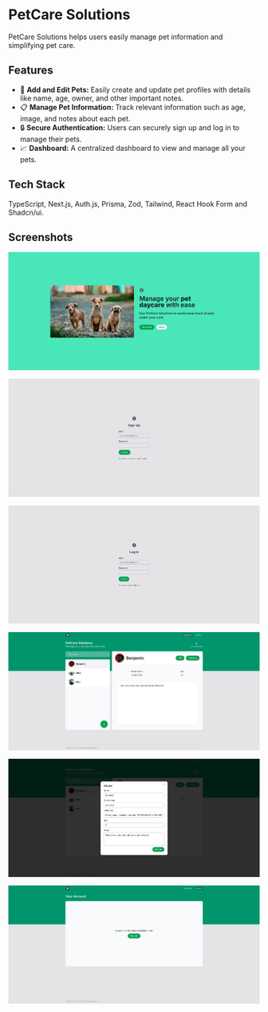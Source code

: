 # PetCare Solutions

PetCare Solutions helps users easily manage pet information and simplifying pet care.

## Features

- 🐾 **Add and Edit Pets:** Easily create and update pet profiles with details like name, age, owner, and other important notes.
- 📋 **Manage Pet Information:** Track relevant information such as age, image, and notes about each pet.
- 🔒 **Secure Authentication:** Users can securely sign up and log in to manage their pets.
- 📈 **Dashboard:** A centralized dashboard to view and manage all your pets.

## Tech Stack

TypeScript, Next.js, Auth.js, Prisma, Zod, Tailwind, React Hook Form and Shadcn/ui.

## Screenshots

![PetCare Solutions 1 Screenshot](screenshots/petcare-solutions-1.png)

![PetCare Solutions 2 Screenshot](screenshots/petcare-solutions-2.png)

![PetCare Solutions 3 Screenshot](screenshots/petcare-solutions-3.png)

![PetCare Solutions 4 Screenshot](screenshots/petcare-solutions-4.png)

![PetCare Solutions 5 Screenshot](screenshots/petcare-solutions-5.png)

![PetCare Solutions 6 Screenshot](screenshots/petcare-solutions-6.png)
